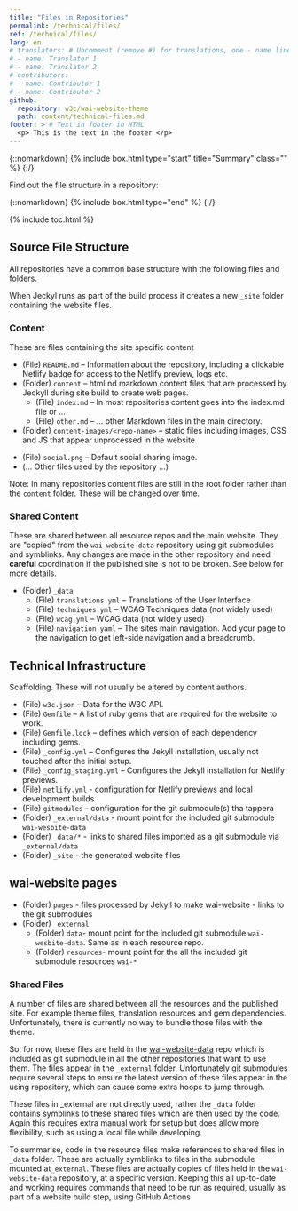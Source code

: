 ```yaml
---
title: "Files in Repositories"
permalink: /technical/files/
ref: /technical/files/
lang: en
# translators: # Uncomment (remove #) for translations, one - name line per translator.
# - name: Translator 1
# - name: Translator 2
# contributors:
# - name: Contributor 1
# - name: Contributor 2
github:
  repository: w3c/wai-website-theme
  path: content/technical-files.md
footer: > # Text in footer in HTML
  <p> This is the text in the footer </p>
---
```


{::nomarkdown}
{% include box.html type="start" title="Summary" class="" %}
{:/}

Find out the file structure in a repository:

{::nomarkdown}
{% include box.html type="end" %}
{:/}

{% include toc.html %}


## Source File Structure

All repositories have a common base structure with the following files
and folders.

When Jeckyl runs as part of the build process it creates a new `_site` folder containing the website files.

### Content

These are files containing the site specific content

-   (File) `README.md` – Information about the repository, including a clickable Netlify badge for access to the Netlify preview, logs etc.
- (Folder) `content` – html nd markdown content files that are processed by Jeckyll during site build to create web pages.
  - (File) `index.md` – In most repositories content goes into the index.md file or …
  - (File) `other.md` – … other Markdown files in the main directory.
-   (Folder) `content-images/<repo-name>` – static files including images, CSS and JS that appear unprocessed in the website
  +  (File) `social.png` – Default social sharing image.
  +  (… Other files used by the repository …)

Note:  In many repositories content files are still in the root folder rather than the `content` folder. These will be changed over time.

### Shared Content

These are shared between all resource repos and the main website. They are "copied" from the `wai-website-data` repository using git submodules and symblinks. Any changes are made in the other repository and need **careful** coordination if the published site is not to be broken. See below for more details.

-   (Folder) `_data`
    -   (File) `translations.yml` – Translations of the User Interface
    -   (File) `techniques.yml` – WCAG Techniques data (not widely used)
    -   (File) `wcag.yml` – WCAG data (not widely used)
    -   (File) `navigation.yaml` – The sites main navigation. Add your page to the navigation to get left-side navigation and a breadcrumb.

## Technical Infrastructure

Scaffolding. These will not usually be altered by content authors.

-   (File) `w3c.json` – Data for the W3C API.
-   (File) `Gemfile` – A list of ruby gems that are required for the website to work.
-   (File) `Gemfile.lock` – defines which version of each dependency including gems.
-   (File) `_config.yml` – Configures the Jekyll installation, usually not touched after the initial setup.
-   (File) `_config_staging.yml` – Configures the Jekyll installation for Netlify previews.
-   (File) `netlify.yml` - configuration for Netlify previews and local development builds
-   (File) `gitmodules` - configuration for the git submodule(s) tha tappera
-   (Folder) `_external/data` - mount point for the included git submodule `wai-wesbite-data`
-   (Folder) `_data/*` - links to shared files imported as a git submodule via `_external/data`
-   (Folder) `_site` - the generated website files

## wai-website pages

-   (Folder) `pages` - files processed by Jekyll to make wai-website - links to the git submodules
-   (Folder) `_external`
    - (Folder) `data`- mount point for the included git submodule `wai-wesbite-data`. Same as in each resource repo.
    - (Folder) `resources`- mount point for the all the included git submodule resources `wai-*`

### Shared Files

A number of files are shared between all the resources and the published site. For example theme files, translation resources and gem dependencies. Unfortunately, there is currently no way to bundle those files with the theme.

So, for now, these files are held in the [wai-website-data](https://github.com/w3c/wai-website-data) repo which is included as git submodule in all the other repositories that want to use them. The files appear in the `_external` folder. Unfortunately git submodules require several steps to ensure the latest version of these files appear in the using repository, which can cause some extra hoops to jump through.

These files in _external are not directly used, rather the `_data` folder contains symblinks to these shared files which are then used by the code. Again this requires extra manual work for setup but does allow more flexibility, such as using a local file while developing.

To summarise, code in the resource files make references to shared files in `_data` folder. These are actually symblinks to files in the submodule mounted at`_external`. These files are actually copies of files held in the `wai-website-data` repository, at a specific version. Keeping this all up-to-date and working requires commands that need to be run as required, usually as part of a website build step, using GitHub Actions
